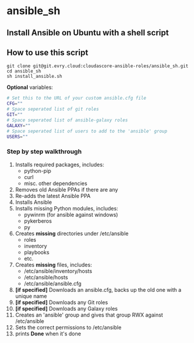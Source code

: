 # ansible_sh

## Install Ansible on Ubuntu with a shell script

## How to use this script

```shell
git clone git@git.evry.cloud:cloudascore-ansible-roles/ansible_sh.git
cd ansible_sh
sh install_ansible.sh
```

**Optional** variables:

```sh
# Set this to the URL of your custom ansible.cfg file
CFG=""
# Space seperated list of git roles
GIT=""
# Space seperated list of ansible-galaxy roles
GALAXY=""
# Space seperated list of users to add to the 'ansible' group
USERS=""
``` 

### Step by step walkthrough

1. Installs required packages, includes:
    * python-pip
    * curl
    * misc. other dependencies
1. Removes old Ansible PPAs if there are any
1. Re-adds the latest Ansible PPA
1. Installs Ansible
1. Installs missing Python modules, includes:
    * pywinrm (for ansible against windows)
    * pykerberos
    * py
1. Creates **missing** directories under /etc/ansible
    * roles
    * inventory
    * playbooks
    * etc.
1. Creates **missing** files, includes:
    * /etc/ansible/inventory/hosts
    * /etc/ansible/hosts
    * /etc/ansible/ansible.cfg
1. **[if specified]** Downloads  an ansible.cfg, backs up the old one with a unique name
1. **[if specified]** Downloads any Git roles
1. **[if specified]** Downloads any Galaxy roles
1. Creates an 'ansible' group and gives that group RWX against /etc/ansible
1. Sets the correct permissions to /etc/ansible
1. prints **Done** when it's done
